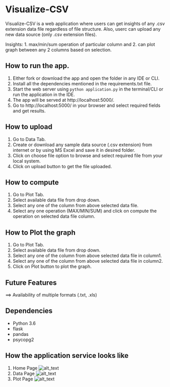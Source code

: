 # Visualize-CSV
Visualize-CSV is a web application where users can get insights of any .csv extension data file regardless of file structure. Also, userc can upload any new data source (only .csv extension files).

Insights: 
          1. max/min/sum operation of particular column and
          2. can plot graph between any 2 columns based on selection.


## How to run the app.
1. Either fork or download the app and open the folder in any IDE or CLI.
2. Install all the dependencies mentioned in the requirements.txt file.
3. Start the web server using `python application.py` in the terminal/CLI or run the application in the IDE.
4. The app will be served at http://localhost:5000/.
5. Go to http://localhost:5000/ in your browser and select required fields and get results.


## How to upload
1. Go to Data Tab.
2. Create or download any sample data source (.csv extension) from internet or by using MS Excel and save it in desired folder.
3. Click on choose file option to browse and select required file from your local system.
4. Click on upload button to get the file uploaded.


## How to compute
1. Go to Plot Tab.
2. Select available data file from drop down.
3. Select any one of the column from above selected data file.
4. Select any one operation (MAX/MIN/SUM) and click on compute the operation on selected data file column.


## How to Plot the graph
1. Go to Plot Tab.
2. Select available data file from drop down.
3. Select any one of the column from above selected data file in column1.
4. Select any one of the column from above selected data file in column2.
5. Click on Plot button to plot the graph.

## Future Features
==> Availability of multiple formats (.txt, .xls)

## Dependencies
- Python 3.6
- flask
- pandas
- psycopg2


## How the application service looks like
1. Home Page
![alt_text](https://github.com/tharakmaddineni17/Data-Source-Insights/blob/main/Home.png)
2. Data Page
![alt_text](https://github.com/tharakmaddineni17/Data-Source-Insights/blob/main/Data_Page.png)
3. Plot Page
![alt_text](https://github.com/tharakmaddineni17/Data-Source-Insights/blob/main/Plot.png)
